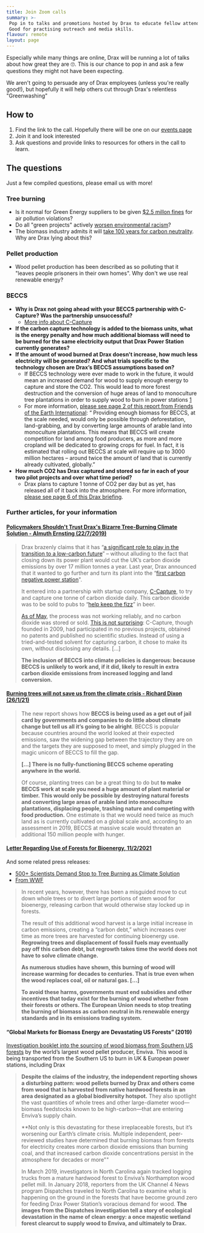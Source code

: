 ```yaml
---
title: Join Zoom calls
summary: >-
 Pop in to talks and promotions hosted by Drax to educate fellow attendees.
 Good for practising outreach and media skills.
flavour: remote
layout: page
---
```


Especially while many things are online, Drax will be running a lot
of talks about how great they are 🙄. This is our chance to pop in and
ask a few questions they might not have been expecting.

We aren't going to persuade any of Drax employees (unless you're really good!),
but hopefully it will help others cut through Drax's relentless "Greenwashing"

## How to

1. Find the link to the call. Hopefully there will be one on our
[events page](/events)
1. Join it and look interested
1. Ask questions and provide links to resources for others in the call
to learn.

## The questions

Just a few compiled questions, please email us with more!

### Tree burning

* Is it normal for Green Energy suppliers to be given [$2.5 millon fines][15] for
air pollution violations?
* Do all "green projects" actively [worsen environmental racism][16]?
* The biomass industry admits it will [take 100 years for carbon neutrality][17].
Why are Drax lying about this?

### Pellet production

* Wood pellet production has been described as so polluting that it "leaves people prisoners in their own homes". Why don't we use real renewable energy?

### BECCS

* **Why is Drax not going ahead with your BECCS partnership with C-Capture? Was the partnership unsuccessful?**
  * [More info about C-Capture][18]
* **If the carbon capture technology is added to the biomass units, what is the energy penalty and how much additional biomass will need to be burned for the same electricity output that Drax Power Station currently generates?**
* **If the amount of wood burned at Drax doesn't increase, how much less electricity will be generated? And what trials specific to the technology chosen are Drax’s BECCS assumptions based on?**
  * If BECCS technology were ever made to work in the future, it would mean an increased demand for wood to supply enough energy to capture and store the CO2. This would lead to more forest destruction and the conversion of huge areas of land to monoculture tree plantations in order to supply wood to burn in power stations [1]
  * For more information, [please see page 2 of this report from Friends of the Earth International][2]: “ Providing enough biomass for BECCS, at the scale needed, would only be possible through deforestation, land-grabbing, and by converting large amounts of arable land into monoculture plantations. This means that BECCS will create competition for land among food producers, as more and more cropland will be dedicated to growing crops for fuel. In fact, it is estimated that rolling out BECCS at scale will require up to 3000 million hectares – around twice the amount of land that is currently already cultivated, globally.”
* **How much CO2 has Drax captured and stored so far in each of your two pilot projects and over what time period?**
  * Drax plans to capture 1 tonne of CO2 per day but as yet, has released all of it back into the atmosphere. For more information, [please see page 6 of this Drax briefing][3].


### Further articles, for your information

#### [Policymakers Shouldn't Trust Drax's Bizarre Tree-Burning Climate Solution - Almuth Ernsting (22/7/2019)][4]
>Drax brazenly claims that it has “[a significant role to play in the transition to a low-carbon future][4]” – without alluding to the fact that closing down its power plant would cut the UK’s carbon dioxide emissions by over 17 million tonnes a year. Last year, Drax announced that it wanted to go further and turn its plant into the “[first carbon negative power station][5]".
>
>It entered into a partnership with startup company, [C-Capture][6], to try and capture one tonne of carbon dioxide daily. This carbon dioxide was to be sold to pubs to “[help keep the fizz][7]” in beer.
>
>[As of May][8], the process was not working reliably, and no carbon dioxide was stored or sold. [This is not surprising][9]: C-Capture, though founded in 2009, had participated in no previous projects, obtained no patents and published no scientific studies. Instead of using a tried-and-tested solvent for capturing carbon, it chose to make its own, without disclosing any details. [...]
>
> **The inclusion of BECCS into climate policies is dangerous: because BECCS is unlikely to work and, if it did, likely to result in extra carbon dioxide emissions from increased logging and land conversion.**

#### [Burning trees will not save us from the climate crisis - Richard Dixon (26/1/21)][10]

> The new report shows how **BECCS is being used as a get out of jail card by governments and companies to do little about climate change but tell us all it’s going to be alright**. BECCS is popular because countries around the world looked at their expected emissions, saw the widening gap between the trajectory they are on and the targets they are supposed to meet, and simply plugged in the magic unicorn of BECCS to fill the gap.
>
>**[...] There is no fully-functioning BECCS scheme operating anywhere in the world.**
>
>Of course, planting trees can be a great thing to do but **to make BECCS work at scale you need a huge amount of plant material or timber. This would only be possible by destroying natural forests and converting large areas of arable land into monoculture plantations, displacing people, trashing nature and competing with food production.** One estimate is that we would need twice as much land as is currently cultivated on a global scale and, according to an assessment in 2019, BECCS at massive scale would threaten an additional 150 million people with hunger.

#### [Letter Regarding Use of Forests for Bioenergy, 11/2/2021][11]

And some related press releases:

* [500+ Scientists Demand Stop to Tree Burning as Climate Solution][12]
* [From WWF][13]

> In recent years, however, there has been a misguided move to cut down whole trees or to divert large portions of stem wood for bioenergy, releasing carbon that would otherwise stay locked up in forests.
>
>The result of this additional wood harvest is a large initial increase in carbon emissions, creating a “carbon debt,” which increases over time as more trees are harvested for continuing bioenergy use. **Regrowing trees and displacement of fossil fuels may eventually pay off this carbon debt, but regrowth takes time the world does not have to solve climate change.**
>
>**As numerous studies have shown, this burning of wood will increase warming for decades to centuries. That is true even when the wood replaces coal, oil or natural gas. [...]**
>
>**To avoid these harms, governments must end subsidies and other incentives that today exist for the burning of wood whether from their forests or others. The European Union needs to stop treating the burning of biomass as carbon neutral in its renewable energy standards and in its emissions trading system.**

#### “Global Markets for Biomass Energy are Devastating US Forests” (2019)

[Investigation booklet into the sourcing of wood biomass from Southern US forests][14] by the world’s largest wood pellet producer, Enviva. This wood is being transported from the Southern US to burn in UK & European power stations, including Drax

>**Despite the claims of the industry, the independent reporting shows a disturbing pattern: wood pellets burned by Drax and others come from wood that is harvested from native hardwood forests in an area designated as a global biodiversity hotspot.** They also spotlight the vast quantities of whole trees and other large-diameter wood— biomass feedstocks known to be high-carbon—that are entering Enviva’s supply chain.
>
>**Not only is this devastating for these irreplaceable forests, but it’s worsening our Earth’s climate crisis. Multiple independent, peer-reviewed studies have determined that burning biomass from forests for electricity creates more carbon dioxide emissions than burning coal, and that increased carbon dioxide concentrations persist in the atmosphere for decades or more""
>
>In March 2019, investigators in North Carolina again tracked logging trucks from a mature hardwood forest to Enviva’s Northampton wood pellet mill. In January 2018, reporters from the UK Channel 4 News program Dispatches traveled to North Carolina to examine what is happening on the ground in the forests that have become ground zero for feeding Drax Power Station’s voracious demand for wood. **The images from the Dispatches investigation tell a story of ecological devastation in the name of clean energy: a once majestic wetland forest clearcut to supply wood to Enviva, and ultimately to Drax.**



[1]: https://www.scotsman.com/news/opinion/burning-trees-will-not-save-us-climate-crisis-richard-dixon-3112293  
[2]: https://www.foei.org/wp-content/uploads/2021/01/Friends-of-the-Earth-International_BECCS_English.pdf
[3]: https://www.biofuelwatch.org.uk/wp-content/uploads/drax-briefing-update-2020_compressed.pdf
[4]: https://www.drax.com/sustainability/environment/
[5]: https://www.drax.com/press_release/europes-first-bioenergy-carbon-capture-storage-pilot-now-underway/
[6]: https://www.c-capture.co.uk/
[7]: https://www.drax.com/press_release/drax-help-keep-fizz-drinks-sector/
[8]: https://www.power-technology.com/features/draxs-carbon-capture/
[9]: https://www.biofuelwatch.org.uk/2019/beccs-pilot-farce/
[10]:https://www.scotsman.com/news/opinion/burning-trees-will-not-save-us-climate-crisis-richard-dixon-3112293
[11]: https://www.dropbox.com/s/hdmmcnd0d1d2lq5/Scientist%20Letter%20to%20Biden%2C%20von%20der%20Leyen%2C%20Michel%2C%20Suga%20%26%20Moon%20%20Re.%20Forest%20Biomass%20%28February%2011%2C%202021%29.pdf?dl=0
[12]: https://www.ecowatch.com/scientists-demand-stop-burning-trees-2650534163.html
[13]: https://www.wwf.eu/?uNewsID=2128466
[14]: https://www.dogwoodalliance.org/wp-content/uploads/2019/07/Biomass-Investigation-Booklet-2019.pdf
[15]: https://www.bbc.co.uk/news/uk-england-york-north-yorkshire-56130166
[16]: https://www.greenbiz.com/article/europes-wood-pellet-market-worsening-environmental-racism-american-south
[17]: https://forestdefenders.eu/we-cant-wait-100-years-for-trees-to-grow-back-we-need-to-reduce-emissions-now/
[18]: https://www.desmog.co.uk/2019/07/17/comment-policymakers-shouldn-t-trust-drax-s-bizarre-tree-burning-climate-solution
